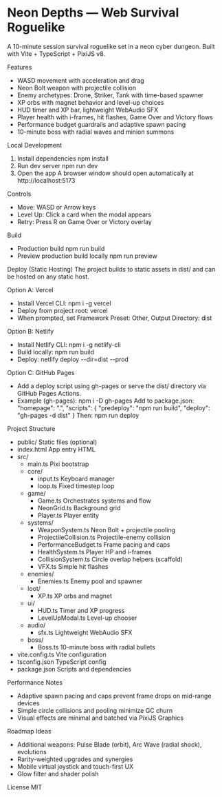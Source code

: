 # Neon Depths — Web Survival Roguelike

A 10-minute session survival roguelike set in a neon cyber dungeon. Built with Vite + TypeScript + PixiJS v8.

Features
- WASD movement with acceleration and drag
- Neon Bolt weapon with projectile collision
- Enemy archetypes: Drone, Striker, Tank with time-based spawner
- XP orbs with magnet behavior and level-up choices
- HUD timer and XP bar, lightweight WebAudio SFX
- Player health with i-frames, hit flashes, Game Over and Victory flows
- Performance budget guardrails and adaptive spawn pacing
- 10-minute boss with radial waves and minion summons

Local Development
1. Install dependencies
   npm install
2. Run dev server
   npm run dev
3. Open the app
   A browser window should open automatically at http://localhost:5173

Controls
- Move: WASD or Arrow keys
- Level Up: Click a card when the modal appears
- Retry: Press R on Game Over or Victory overlay

Build
- Production build
   npm run build
- Preview production build locally
   npm run preview

Deploy (Static Hosting)
The project builds to static assets in dist/ and can be hosted on any static host.

Option A: Vercel
- Install Vercel CLI:
   npm i -g vercel
- Deploy from project root:
   vercel
- When prompted, set Framework Preset: Other, Output Directory: dist

Option B: Netlify
- Install Netlify CLI:
   npm i -g netlify-cli
- Build locally:
   npm run build
- Deploy:
   netlify deploy --dir=dist --prod

Option C: GitHub Pages
- Add a deploy script using gh-pages or serve the dist/ directory via GitHub Pages Actions.
- Example (gh-pages):
   npm i -D gh-pages
   Add to package.json:
     "homepage": ".", 
     "scripts": {
       "predeploy": "npm run build",
       "deploy": "gh-pages -d dist"
     }
   Then:
     npm run deploy

Project Structure
- public/                      Static files (optional)
- index.html                   App entry HTML
- src/
  - main.ts                    Pixi bootstrap
  - core/
    - input.ts                 Keyboard manager
    - loop.ts                  Fixed timestep loop
  - game/
    - Game.ts                  Orchestrates systems and flow
    - NeonGrid.ts              Background grid
    - Player.ts                Player entity
  - systems/
    - WeaponSystem.ts          Neon Bolt + projectile pooling
    - ProjectileCollision.ts   Projectile-enemy collision
    - PerformanceBudget.ts     Frame pacing and caps
    - HealthSystem.ts          Player HP and i-frames
    - CollisionSystem.ts       Circle overlap helpers (scaffold)
    - VFX.ts                   Simple hit flashes
  - enemies/
    - Enemies.ts               Enemy pool and spawner
  - loot/
    - XP.ts                    XP orbs and magnet
  - ui/
    - HUD.ts                   Timer and XP progress
    - LevelUpModal.ts          Level-up chooser
  - audio/
    - sfx.ts                   Lightweight WebAudio SFX
  - boss/
    - Boss.ts                  10-minute boss with radial bullets
- vite.config.ts               Vite configuration
- tsconfig.json                TypeScript config
- package.json                 Scripts and dependencies

Performance Notes
- Adaptive spawn pacing and caps prevent frame drops on mid-range devices
- Simple circle collisions and pooling minimize GC churn
- Visual effects are minimal and batched via PixiJS Graphics

Roadmap Ideas
- Additional weapons: Pulse Blade (orbit), Arc Wave (radial shock), evolutions
- Rarity-weighted upgrades and synergies
- Mobile virtual joystick and touch-first UX
- Glow filter and shader polish

License
MIT